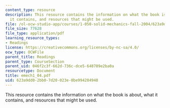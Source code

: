 ```yaml
---
content_type: resource
description: This resource contains the information on what the book is about, what
  it contains, and resources that might be used.
file: /ol-ocw-studio-app/courses/1-050-solid-mechanics-fall-2004/623a9dd02bb07d20023e0be994284948_emech1_04.pdf
file_size: 77628
file_type: application/pdf
learning_resource_types:
- Readings
license: https://creativecommons.org/licenses/by-nc-sa/4.0/
ocw_type: OCWFile
parent_title: Readings
parent_type: CourseSection
parent_uid: 046f2c3f-662d-736c-dce5-648789e2ba0a
resourcetype: Document
title: emech1_04.pdf
uid: 623a9dd0-2bb0-7d20-023e-0be994284948
---
```

This resource contains the information on what the book is about, what it contains, and resources that might be used.